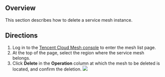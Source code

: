 ## Overview
This section describes how to delete a service mesh instance.

## Directions

1. Log in to the [Tencent Cloud Mesh console](https://console.cloud.tencent.com/tke2/mesh) to enter the mesh list page.
2. At the top of the page, select the region where the service mesh belongs.
3. Click **Delete** in the **Operation** column at which the mesh to be deleted is located, and confirm the deletion.
![](https://qcloudimg.tencent-cloud.cn/raw/38f08726c77204c2358967f6fd58938c.png)
